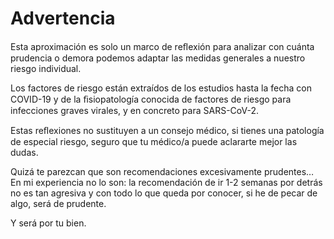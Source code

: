 # Advertencia
Esta aproximación es solo un marco de reﬂexión para analizar con cuánta prudencia o demora podemos adaptar las medidas generales a nuestro riesgo individual. 

Los factores de riesgo están extraídos de los estudios hasta la fecha con COVID-19 y de la ﬁsiopatología conocida de factores de riesgo para infecciones graves virales, y en concreto para SARS-CoV-2. 

Estas reﬂexiones no sustituyen a un consejo médico, si tienes una patología de especial riesgo, seguro que tu médico/a puede aclararte mejor las dudas. 

Quizá te parezcan que son recomendaciones excesivamente prudentes… En mi experiencia no lo son: la recomendación de ir 1-2 semanas por detrás no es tan agresiva y con todo lo que queda por conocer, si he de pecar de algo, será de prudente. 

Y será por tu bien.